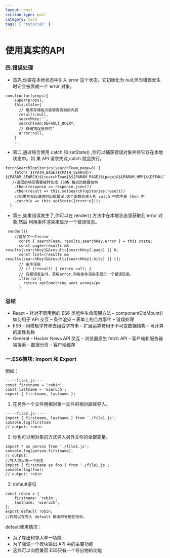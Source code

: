 ```yaml
---
layout: post
section-type: post
category: tech
tags: [ 'tutorial' ]
---
```


# 使用真实的API

### 四.错误处理

* 首先,你要在本地状态中引入 error 这个状态。它初始化为 null,但当错误发生时它会被置成一个 error 对象。

```
constructor(props){
    super(props);
    this.state={
      // 用来存储每次能够查询到的内容
      results:null,
      searchKey:'',
      searchTeam:DEFAULT_QUERY,
      // 存储错误信息的‘
      error:null,
    }
    ...
```

* 第二,通过结合使用 catch 和 setState() ,你可以捕获错误对象并将它存在本地状态中。如
  果 API 请求失败,catch 就会执行。

```\\\
fetchSearchTopStories(searchTeam,page=0) {
    fetch(`${PATH_BASE}${PATH_SEARCH}?${PARAM_SEARCH}${searchTeam}&${PARAM_PAGE}${page}&${PARAM_HPP}${DEFAULT_HPP}`)
   //返回的响应需要被转化成 JSON 格式的数据结构
    .then(response => response.json())
    .then(result => this.setSearchTopStories(result))
    //如果在发起请求时出现错误,这个函数会进入到 catch 中而不是 then 中
    .catch(e => this.setState({error:e}));
  }
```

* 第三,如果错误发生了,你可以在 render() 方法中在本地状态里获取到 error 对象,然后
  利用条件渲染来显示一个错误信息。

```
 render(){
 	//增加了一个error
      const { searchTeam, results,searchKey,error } = this.state;
      const page=(results && results[searchKey]&&results[searchKey].page) || 0;    
      const list=(results && results[searchKey]&&results[searchKey].hits) || []; 
      // 条件渲染
      // if (!result) { return null; }
      // 有错误发生时，获取error,利用条件渲染来显示一个错误信息。
      if(error){
        return <p>Something went wrong</p>
      }
```

### 总结

*  React
  – 针对不同用例的 ES6 类组件生命周期方法
  – componentDidMount() 如何用于 API 交互
  – 条件渲染
  – 表单上的合成事件
  – 错误处理
*  ES6
  – 用模板字符串去组合字符串
  – 扩展运算符用于不可变数据结构
  – 可计算的属性名称
*  General
  – Hacker News API 交互
  – 浏览器原生 fetch API
  – 客户端和服务器端搜索
  – 数据分页
  – 客户端缓存

### 一.ES6模块: Import 和 Export

例如：

```
-----file1.js----
const firstname = 'robin';
const lastname = 'wieruch';
export { firstname, lastname };

```

1. 在另外一个文件用相对第一文件的相对路径导入。

```
-----file2.js-----
import { firstname, lastname } from './file1.js';
console.log(firstnam
// output: robin
```

2. 你也可以用对象的方式导入另外文件的全部变量。

```
import * as person from './file1.js';
console.log(person.firstname);
// output: 
//导入可以有一个别名
import { firstname as foo } from './file1.js';
console.log(foo);
// output: robin
```

3. default语句

```
const robin = {
    firstname: 'robin',
    lastname: 'wieruch',
};
export default robin;
//你可以在导入 default 输出时省略花括号。
```

default使用情况：

* 为了导出和导入单一功能
* 为了强调一个模块输出 API 中的主要功能
*  这样可以向后兼容 ES5只有一个导出物的功能

